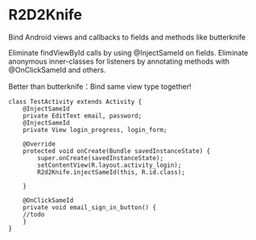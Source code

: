 # R2D2Knife
Bind Android views and callbacks to fields and methods like butterknife

Eliminate findViewById calls by using @InjectSameId on fields.
Eliminate anonymous inner-classes for listeners by annotating methods with @OnClickSameId and others.

Better than butterknife：Bind same view type together!

    class TestActivity extends Activity {
        @InjectSameId
        private EditText email, password;
        @InjectSameId
        private View login_progress, login_form;

        @Override
        protected void onCreate(Bundle savedInstanceState) {
            super.onCreate(savedInstanceState);
            setContentView(R.layout.activity_login);
            R2d2Knife.injectSameId(this, R.id.class);

        }

        @OnClickSameId
        private void email_sign_in_button() {
        //todo
        }
    }
